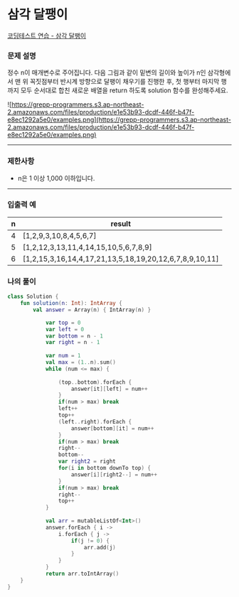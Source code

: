 # 삼각 달팽이

[코딩테스트 연습 - 삼각 달팽이](https://school.programmers.co.kr/learn/courses/30/lessons/68645)

### **문제 설명**

정수 n이 매개변수로 주어집니다. 다음 그림과 같이 밑변의 길이와 높이가 n인 삼각형에서 맨 위 꼭짓점부터 반시계 방향으로 달팽이 채우기를 진행한 후, 첫 행부터 마지막 행까지 모두 순서대로 합친 새로운 배열을 return 하도록 solution 함수를 완성해주세요.

![https://grepp-programmers.s3.ap-northeast-2.amazonaws.com/files/production/e1e53b93-dcdf-446f-b47f-e8ec1292a5e0/examples.png](https://grepp-programmers.s3.ap-northeast-2.amazonaws.com/files/production/e1e53b93-dcdf-446f-b47f-e8ec1292a5e0/examples.png)

---

### 제한사항

- n은 1 이상 1,000 이하입니다.

---

### 입출력 예

| n | result |
| --- | --- |
| 4 | [1,2,9,3,10,8,4,5,6,7] |
| 5 | [1,2,12,3,13,11,4,14,15,10,5,6,7,8,9] |
| 6 | [1,2,15,3,16,14,4,17,21,13,5,18,19,20,12,6,7,8,9,10,11] |

### 나의 풀이

```kotlin
class Solution {
    fun solution(n: Int): IntArray {
        val answer = Array(n) { IntArray(n) }

		    var top = 0
		    var left = 0
		    var bottom = n - 1
		    var right = n - 1
		
		    var num = 1
		    val max = (1..n).sum()
		    while (num <= max) {
		
		        (top..bottom).forEach {
		            answer[it][left] = num++
		        }
		        if(num > max) break
		        left++
		        top++
		        (left..right).forEach {
		            answer[bottom][it] = num++
		        }
		        if(num > max) break
		        right--
		        bottom--
		        var right2 = right
		        for(i in bottom downTo top) {
		            answer[i][right2--] = num++
		        }
		        if(num > max) break
		        right--
		        top++
		    }
		
		    val arr = mutableListOf<Int>()
		    answer.forEach { i ->
		        i.forEach { j ->
		            if(j != 0) {
		                arr.add(j)
		            }
		        }
		    }
		    return arr.toIntArray()
    }
}
```